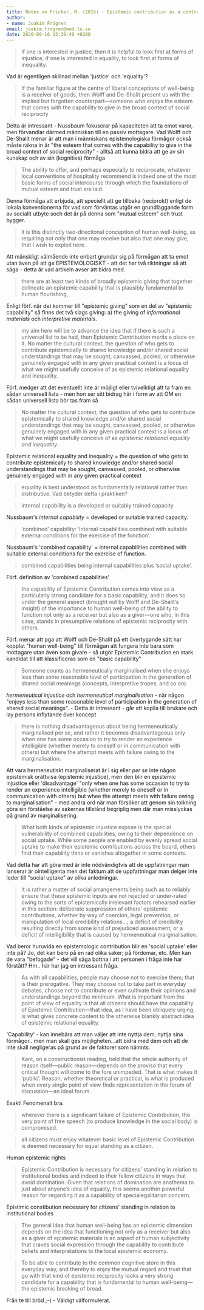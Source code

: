 ```yaml
---
title: Notes on Fricker, M. (2015) - Epistemic contribution as a central human capability
author:
- name: Joakim Frögren
email: joakim.frogren@med.lu.se
date: 2020-09-16 15:30:40 +0200
---
```



> If one is interested in justice, then it is helpful to look first at forms of injustice; if one is interested in equality, to look first at forms of inequality.

Vad är egentligen skillnad mellan 'justice' och 'equality'?

> If the familiar figure at the centre of liberal conceptions of well-being is a receiver of goods, then Wolff and De-Shalit present us with the implied but forgotten counterpart—someone who enjoys the esteem that comes with the capability to give in the broad context of social reciprocity

Detta är intressant - Nussbaum fokuserar på kapaciteten att ta emot varor, men förvandlar därmed människan till en passiv mottagare. Vad Wolff och De-Shalit menar är att man i människans epistemologiska förmågor också måste räkna in är "the esteem that comes with the capability to give in the broad context of social reciprocity" - alltså att kunna bidra att ge av sin kunskap och av sin (kognitiva) förmåga

> The ability to offer, and perhaps especially to reciprocate, whatever local conventions of hospitality recommend is indeed one of the most basic forms of social intercourse through which the foundations of mutual esteem and trust are laid.

Denna förmåga att erbjuda, att speciellt att ge tillbaka (reciprokt) enligt de lokala konventionerna för vad som förväntas utgör en grundläggande form av sociallt utbyte soch det är på denna som "mutual esteem" och trust bygger.

> it is this distinctly two-directional conception of human well-being, as requiring not only that one may receive but also that one may give, that I wish to exploit here.

Att mänskligt välmående inte enbart grundar sig på förmågan att ta emot utan även på att ge EPISTEMOLOGISKT - att det har två riktningar så att säga - detta är vad artikeln avser att bidra med. 

> there are at least two kinds of broadly epistemic giving that together delineate an epistemic capability that is plausibly fundamental to human flourishing,

Enligt förf. när det kommer till "epistemic giving" som en del av "epistemic capability" så finns det två slags giving: a) the giving of *informational materials* och *interpretive materials*. 

> my aim here will be to advance the idea that if there is such a universal list to be had, then Epistemic Contribution merits a place on it. No matter the cultural context, the question of who gets to contribute epistemically to shared knowledge and/or shared social understandings that may be sought, canvassed, pooled, or otherwise genuinely engaged with in any given practical context is a locus of what we might usefully conceive of as epistemic relational equality and inequality.

Förf. medger att det eventuellt inte är möjligt eller tvivelktigt att ta fram en sådan universell lista - men hon ser sitt bidrag här i form av att OM en sådan universell lista bör tas fram så 

> No matter the cultural context, the question of who gets to contribute epistemically to shared knowledge and/or shared social understandings that may be sought, canvassed, pooled, or otherwise genuinely engaged with in any given practical context is a locus of what we might usefully conceive of as *epistemic relational equality and inequality*.

Epistemic relational equality and inequality = the question of who gets to contribute epistemically to shared knowledge
and/or shared social understandings that may be sought, canvassed, pooled, or otherwise
genuinely engaged with in any given practical context

> equality is best understood as fundamentally relational rather than distributive.
Vad betyder detta i praktiken?

> internal capability is a developed or suitably trained capacity

Nussbaum's *internal capability* = developed or suitable trained capacity.

> ‘combined’ capability: ‘internal capabilities combined with suitable external conditions for the exercise of the function’.

Nussbaum's 'combined capability' = internal capabilities combined with suitable external conditions for the exercise of function.

> combined capabilities being internal capabilities plus ‘social uptake’.

Förf. definition av 'combined capabilities'

> the capability of Epistemic Contribution comes into view as a particularly strong candidate for a basic capability; and it does so under the general aspect (brought out by Wolff and De-Shalit’s insight) of the importance to human well-being of the ability to function not only as a receiver but also as a giver—one who, in this case, stands in presumptive relations of epistemic reciprocity with others.

Förf. menar att pga att Wolff och De-Shalit på ett övertygande sätt har kopplat "human well-being" till förmågan att fungera inte bara som mottagare utan även som givare - så utgör Epistemic Contribution en stark kandidat till att klassificeras som en "basic capability"

> Someone counts as hermeneutically marginalised when she enjoys less than some reasonable level of participation in the generation of shared social meanings (concepts, interpretive tropes, and so on).

*hermeneutical injustice* och *hermeneutical marginalisation* - när någon "enjoys less than some reasonable level of participation in the generation of shared social meanings". - Detta är intressant - går att koplla till brukare och lay persons inflytande över koncept

> there is nothing disadvantageous about being hermeneutically marginalised per se, and rather it becomes disadvantageous only when one has some occasion to try to render an experience intelligible (whether merely to oneself or in communication with others) but where the attempt meets with failure owing to the marginalisation.

Att vara hermeneutiskt marginaliserat är i sig eller *per se* inte någon epistemisk orättvisa (epistemic injustice), men den blir en epistemic injustice eller 'disadvantage' "only when one has some occasion to try to render an experience intelligible (whether merely to oneself or in communication with others) but whee the attempt meets with failure owing to marginalisation" - med andra ord när man försöker att genom sin tolkning göra sin förståelse av sakernas tillstånd begriplig men där man misslyckas på grund av marginalisering.

> What both kinds of epistemic injustice expose is the special vulnerability of combined capabilities, owing to their dependence on social uptake. While some people are enabled by evenly spread social uptake to make their epistemic contributions across the board, others find their capability thins or vanishes altogether in some contexts.

Vad detta har att göra med är inte nödvändigtvis att de uppfatningar man lanserar är ointelligenta men det faktum att de uppfattningar man delger inte leder till "social uptake" av olika anledningar.

> It is rather a matter of social arrangements being such as to reliably ensure that these epistemic inputs are not rejected or under-rated owing to the sorts of epistemically irrelevant factors rehearsed earlier in this section: deliberate suppression of others’ epistemic contributions, whether by way of coercion, legal prevention, or manipulation of local credibility relations…; a deficit of credibility resulting directly from some kind of prejudiced assessment; or a deficit of intelligibility that is caused by hermeneutical marginalisation.

Vad beror huruvida en epistemologic contribution blir en 'social uptake' eller inte på? Jo, det kan bero på en rad olika saker; på fördomar, etc. Men kan de vara "befogade" - det vill säga bottna i att personen i fråga inte har förstått? Hm.. här har jag en intressant fråga.

> As with all capabilities, people may choose not to exercise them; that is their prerogative. They may choose not to take part in everyday debates, choose not to contribute or even cultivate their opinions and understandings beyond the minimum. What is important from the point of view of equality is that all citizens should have the capability of Epistemic Contribution—that idea, as I have been obliquely urging, is what gives concrete content to the otherwise blankly abstract idea of epistemic relational equality.

'Capability' - kan innebära att man väljer att inte nyttja dem, nyttja sina förmågor.. men man skall ges möjligheten...att bidra med dem och att de inte skall negligeras på grund av de faktorer som nämnts.

> Kant, on a constructionist reading, held that the whole authority of reason itself—public reason—depends on the proviso that every critical thought will come to the fore unimpeded. That is what makes it ‘public’. Reason, whether theoretical or practical, is what is produced when every single point of view finds representation in the forum of discussion—an ideal forum.

Exakt! Fenomenalt bra.

> wherever there is a significant failure of Epistemic Contribution, the very point of free speech (to produce knowledge in the social body) is compromised.

> all citizens must enjoy whatever basic level of Epistemic Contribution is deemed necessary for equal standing as a citizen.

Human epistemic rights

> Epistemic Contribution is necessary for citizens’ standing in relation to institutional bodies and indeed to their fellow citizens in ways that avoid domination. Given that relations of domination are anathema to just about anyone’s idea of equality, this seems another powerful reason for regarding it as a capability of specialegalitarian concern.

Epistimic constibution necessary for citizens' standing in relation to institutional bodies

> The general idea that human well-being has an epistemic dimension depends on the idea that functioning not only as a receiver but also as a giver of epistemic materials is an aspect of human subjectivity that craves social expression through the capability to contribute beliefs and interpretations to the local epistemic economy.

> To be able to contribute to the common cognitive store in this everyday way, and thereby to enjoy the mutual regard and trust that go with that kind of epistemic reciprocity looks a very strong candidate for a capability that is fundamental to human well-being—the epistemic breaking of bread.

Från te till bröd ;-) - Väldigt välformulerat.
